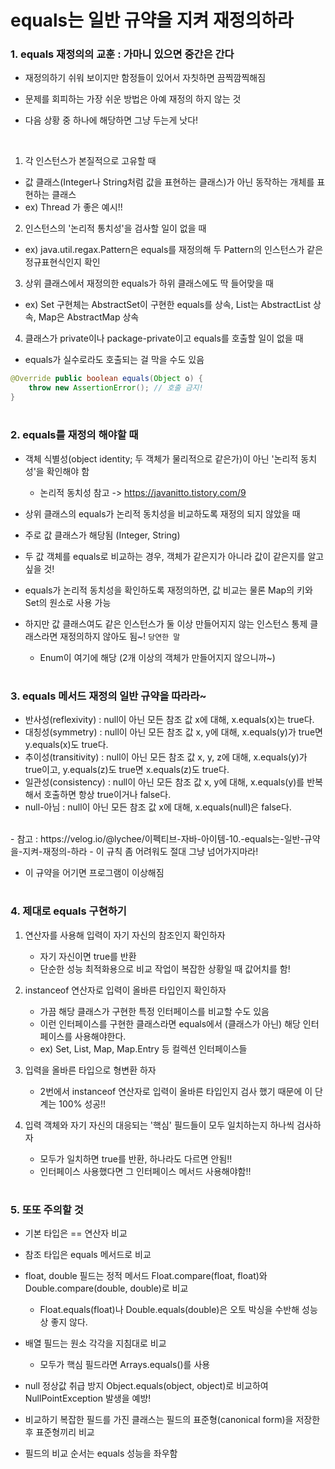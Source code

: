 # equals는 일반 규약을 지켜 재정의하라

### 1. equals 재정의의 교훈 : 가마니 있으면 중간은 간다
- 재정의하기 쉬워 보이지만 함정들이 있어서 자칫하면 끔찍깜찍해짐
- 문제를 회피하는 가장 쉬운 방법은 아예 재정의 하지 않는 것

- 다음 상황 중 하나에 해당하면 그냥 두는게 낫다!

<br>

1. 각 인스턴스가 본질적으로 고유할 때
- 값 클래스(Integer나 String처럼 값을 표현하는 클래스)가 아닌 동작하는 개체를 표현하는 클래스
- ex) Thread 가 좋은 예시!!

2. 인스턴스의 '논리적 통치성'을 검사할 일이 없을 때
- ex) java.util.regax.Pattern은 equals를 재정의해 두 Pattern의 인스턴스가 같은 정규표현식인지 확인

3. 상위 클래스에서 재정의한 equals가 하위 클래스에도 딱 들어맞을 때
- ex) Set 구현체는 AbstractSet이 구현한 equals를 상속, List는 AbstractList 상속, Map은 AbstractMap 상속

4. 클래스가 private이나 package-private이고 equals를 호출할 일이 없을 때
- equals가 실수로라도 호출되는 걸 막을 수도 있음

```java
@Override public boolean equals(Object o) {
	throw new AssertionError(); // 호출 금지!
}
```

#
### 2. equals를 재정의 해야할 때

- 객체 식별성(object identity; 두 객체가 물리적으로 같은가)이 아닌 '논리적 동치성'을 확인해야 함
  - 논리적 동치성 참고 -> https://javanitto.tistory.com/9

- 상위 클래스의 equals가 논리적 동치성을 비교하도록 재정의 되지 않았을 때 
- 주로 값 클래스가 해당됨 (Integer, String)

- 두 값 객체를 equals로 비교하는 경우, 객체가 같은지가 아니라 값이 같은지를 알고싶을 것!
- equals가 논리적 동치성을 확인하도록 재정의하면, 값 비교는 물론 Map의 키와 Set의 원소로 사용 가능
- 하지만 값 클래스여도 같은 인스턴스가 둘 이상 만들어지지 않는 인스턴스 통제 클래스라면 재정의하지 않아도 됨~! `당연한 말`
  - Enum이 여기에 해당 (2개 이상의 객체가 만들어지지 않으니까~)


#
### 3. equals 메서드 재정의 일반 규약을 따라라~
- 반사성(reflexivity) : null이 아닌 모든 참조 값 x에 대해, x.equals(x)는 true다.
- 대칭성(symmetry) : null이 아닌 모든 참조 값 x, y에 대해, x.equals(y)가 true면 y.equals(x)도 true다.
- 추이성(transitivity) : null이 아닌 모든 참조 값 x, y, z에 대해, x.equals(y)가 true이고, y.equals(z)도 true면 x.equals(z)도 true다.
- 일관성(consistency) : null이 아닌 모든 참조 값 x, y에 대해, x.equals(y)를 반복해서 호출하면 항상 true이거나 false다.
- null-아님 : null이 아닌 모든 참조 값 x에 대해, x.equals(null)은 false다.

<br>
- 참고 : https://velog.io/@lychee/이펙티브-자바-아이템-10.-equals는-일반-규약을-지켜-재정의-하라
- 이 규칙 좀 어려워도 절대 그냥 넘어가지마라!

- 이 규약을 어기면 프로그램이 이상해짐


#
### 4. 제대로 equals 구현하기
1. 연산자를 사용해 입력이 자기 자신의 참조인지 확인하자
	- 자기 자신이면 true를 반환
	- 단순한 성능 최적화용으로 비교 작업이 복잡한 상황일 때 값어치를 함!

2. instanceof 연산자로 입력이 올바른 타입인지 확인하자
	- 가끔 해당 클래스가 구현한 특정 인터페이스를 비교할 수도 있음
	- 이런 인터페이스를 구현한 클래스라면 equals에서 (클래스가 아닌) 해당 인터페이스를 사용해야한다.
	- ex) Set, List, Map, Map.Entry 등 컬렉션 인터페이스들

3. 입력을 올바른 타입으로 형변환 하자
	- 2번에서 instanceof 연산자로 입력이 올바른 타입인지 검사 했기 때문에 이 단계는 100% 성공!!

4. 입력 객체와 자기 자신의 대응되는 '핵심' 필드들이 모두 일치하는지 하나씩 검사하자
	- 모두가 일치하면 true를 반환, 하나라도 다르면 안됨!!
	- 인터페이스 사용했다면 그 인터페이스 메서드 사용해야함!!


#
### 5. 또또 주의할 것
- 기본 타입은 == 연산자 비교
- 참조 타입은 equals 메서드로 비교
- float, double 필드는 정적 메서드 Float.compare(float, float)와 Double.compare(double, double)로 비교
  - Float.equals(float)나 Double.equals(double)은 오토 박싱을 수반해 성능상 좋지 않다.

- 배열 필드는 원소 각각을 지침대로 비교
  - 모두가 핵심 필드라면 Arrays.equals()를 사용
- null 정상값 취급 방지 Object.equals(object, object)로 비교하여 NullPointException 발생을 예방!

- 비교하기 복잡한 필드를 가진 클래스는 필드의 표준형(canonical form)을 저장한 후 표준형끼리 비교
- 필드의 비교 순서는 equals 성능을 좌우함

